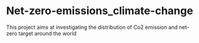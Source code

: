 # Net-zero-emissions_climate-change
This project aims at investigating the distribution of Co2 emission and net-zero target around the world
